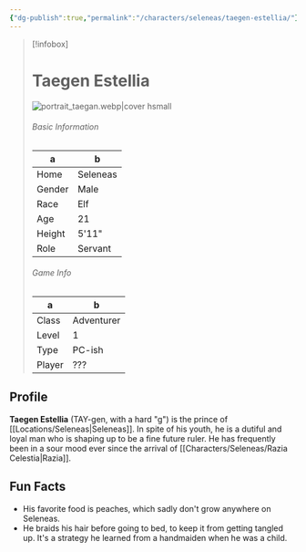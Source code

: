 ```yaml
---
{"dg-publish":true,"permalink":"/characters/seleneas/taegen-estellia/"}
---
```



> [!infobox]
> # Taegen Estellia
> ![portrait_taegan.webp|cover hsmall](/img/user/z_Assets/portrait_taegan.webp)
> ###### Basic Information
> a |  b |
> ---|---|
> Home | Seleneas |
> Gender | Male |
> Race | Elf |
> Age | 21 |
> Height | 5'11" |
> Role | Servant |
> ###### Game Info
> a | b  |
> ---|---|
> Class | Adventurer |
> Level | 1 |
> Type | PC-ish |
> Player | ??? |

## Profile
**Taegen Estellia** (TAY-gen, with a hard "g") is the prince of [[Locations/Seleneas\|Seleneas]]. In spite of his youth, he is a dutiful and loyal man who is shaping up to be a fine future ruler. He has frequently been in a sour mood ever since the arrival of [[Characters/Seleneas/Razia Celestia\|Razia]].

## Fun Facts
- His favorite food is peaches, which sadly don't grow anywhere on Seleneas.
- He braids his hair before going to bed, to keep it from getting tangled up. It's a strategy he learned from a handmaiden when he was a child.
